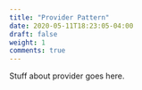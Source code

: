 ```yaml
---
title: "Provider Pattern"
date: 2020-05-11T18:23:05-04:00
draft: false
weight: 1
comments: true
---
```


Stuff about provider goes here.
